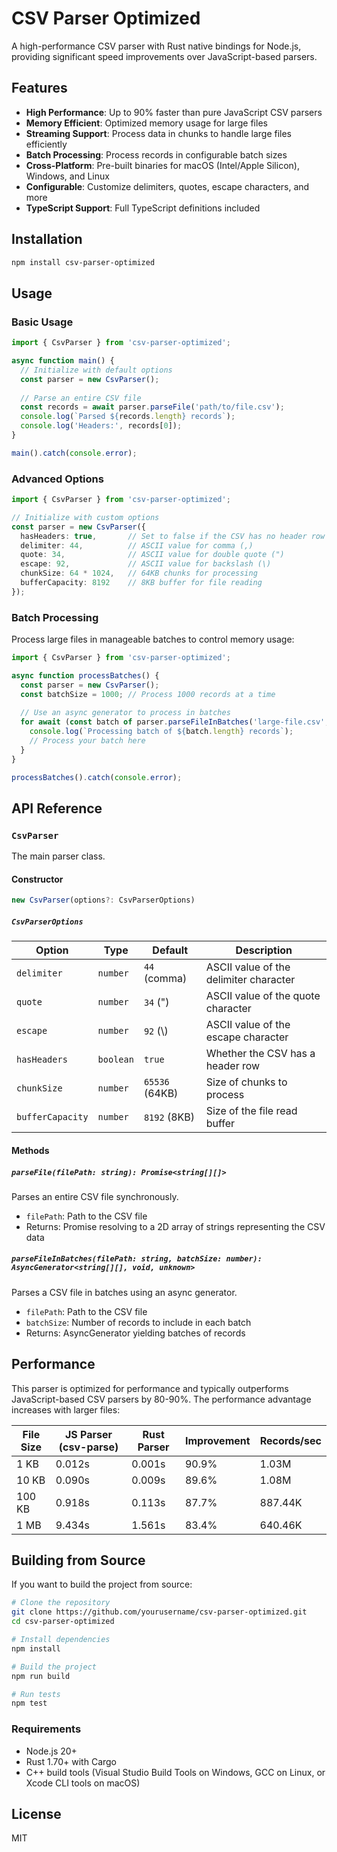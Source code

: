 # CSV Parser Optimized

A high-performance CSV parser with Rust native bindings for Node.js, providing significant speed improvements over JavaScript-based parsers.

## Features

- **High Performance**: Up to 90% faster than pure JavaScript CSV parsers
- **Memory Efficient**: Optimized memory usage for large files
- **Streaming Support**: Process data in chunks to handle large files efficiently
- **Batch Processing**: Process records in configurable batch sizes
- **Cross-Platform**: Pre-built binaries for macOS (Intel/Apple Silicon), Windows, and Linux
- **Configurable**: Customize delimiters, quotes, escape characters, and more
- **TypeScript Support**: Full TypeScript definitions included

## Installation

```bash
npm install csv-parser-optimized
```

## Usage

### Basic Usage

```typescript
import { CsvParser } from 'csv-parser-optimized';

async function main() {
  // Initialize with default options
  const parser = new CsvParser();
  
  // Parse an entire CSV file
  const records = await parser.parseFile('path/to/file.csv');
  console.log(`Parsed ${records.length} records`);
  console.log('Headers:', records[0]);
}

main().catch(console.error);
```

### Advanced Options

```typescript
import { CsvParser } from 'csv-parser-optimized';

// Initialize with custom options
const parser = new CsvParser({
  hasHeaders: true,       // Set to false if the CSV has no header row
  delimiter: 44,          // ASCII value for comma (,)
  quote: 34,              // ASCII value for double quote (")
  escape: 92,             // ASCII value for backslash (\)
  chunkSize: 64 * 1024,   // 64KB chunks for processing
  bufferCapacity: 8192    // 8KB buffer for file reading
});
```

### Batch Processing

Process large files in manageable batches to control memory usage:

```typescript
import { CsvParser } from 'csv-parser-optimized';

async function processBatches() {
  const parser = new CsvParser();
  const batchSize = 1000; // Process 1000 records at a time
  
  // Use an async generator to process in batches
  for await (const batch of parser.parseFileInBatches('large-file.csv', batchSize)) {
    console.log(`Processing batch of ${batch.length} records`);
    // Process your batch here
  }
}

processBatches().catch(console.error);
```

## API Reference

### `CsvParser`

The main parser class.

#### Constructor

```typescript
new CsvParser(options?: CsvParserOptions)
```

##### `CsvParserOptions`

| Option | Type | Default | Description |
|--------|------|---------|-------------|
| `delimiter` | `number` | `44` (comma) | ASCII value of the delimiter character |
| `quote` | `number` | `34` (") | ASCII value of the quote character |
| `escape` | `number` | `92` (\\) | ASCII value of the escape character |
| `hasHeaders` | `boolean` | `true` | Whether the CSV has a header row |
| `chunkSize` | `number` | `65536` (64KB) | Size of chunks to process |
| `bufferCapacity` | `number` | `8192` (8KB) | Size of the file read buffer |

#### Methods

##### `parseFile(filePath: string): Promise<string[][]>`

Parses an entire CSV file synchronously.

- `filePath`: Path to the CSV file
- Returns: Promise resolving to a 2D array of strings representing the CSV data

##### `parseFileInBatches(filePath: string, batchSize: number): AsyncGenerator<string[][], void, unknown>`

Parses a CSV file in batches using an async generator.

- `filePath`: Path to the CSV file
- `batchSize`: Number of records to include in each batch
- Returns: AsyncGenerator yielding batches of records

## Performance

This parser is optimized for performance and typically outperforms JavaScript-based CSV parsers by 80-90%. The performance advantage increases with larger files:

| File Size | JS Parser (csv-parse) | Rust Parser | Improvement | Records/sec |
|-----------|----------------------|-------------|-------------|-------------|
| 1 KB      | 0.012s               | 0.001s      | 90.9%       | 1.03M       |
| 10 KB     | 0.090s               | 0.009s      | 89.6%       | 1.08M       |
| 100 KB    | 0.918s               | 0.113s      | 87.7%       | 887.44K     |
| 1 MB      | 9.434s               | 1.561s      | 83.4%       | 640.46K     |

## Building from Source

If you want to build the project from source:

```bash
# Clone the repository
git clone https://github.com/yourusername/csv-parser-optimized.git
cd csv-parser-optimized

# Install dependencies
npm install

# Build the project
npm run build

# Run tests
npm test
```

### Requirements

- Node.js 20+
- Rust 1.70+ with Cargo
- C++ build tools (Visual Studio Build Tools on Windows, GCC on Linux, or Xcode CLI tools on macOS)

## License

MIT